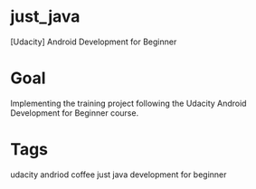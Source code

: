 # just_java
[Udacity] Android Development for Beginner

# Goal
Implementing the training project following the Udacity Android Development for Beginner course.

# Tags
udacity andriod coffee just java development for beginner
